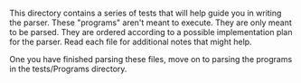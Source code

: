 This directory contains a series of tests that will help guide you
in writing the parser.   These "programs" aren't meant to execute.
They are only meant to be parsed.  They are ordered according to a
possible implementation plan for the parser.   Read each file for
additional notes that might help.

One you have finished parsing these files, move on to parsing the
programs in the tests/Programs directory.

